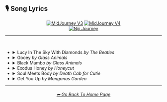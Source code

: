<h2>🎙 Song Lyrics</h2>

<div align="center">

[<img src="/Images/Repo_Parts/Buttons/Version_Buttons/button_version_V3_inactive_half.webp?raw=true" alt="MidJourney V3" height="64" />](/Pages/MJ_V3/Style_Pages/Just_The_Style/Song_Lyrics.md)
[<img src="/Images/Repo_Parts/Buttons/Version_Buttons/button_version_V4_active_half.webp?raw=true" alt="MidJourney V4" height="64" />](/Pages/MJ_V4/Style_Pages/Just_The_Style/Song_Lyrics.md)
<br>
[<img src="/Images/Repo_Parts/Buttons/Version_Buttons/button_version_niji_inactive_full.webp?raw=true" alt="Niji Journey" height="64" />](/Pages/Niji_Journey/Niji_V4/Style_Pages/Song_Lyrics.md)


</div>

<hr>
<br>


- <details><summary>Lucy In The Sky With Diamonds <i color=gray>by The Beatles</i></summary><p><div align="center">

    | Lucy In The Sky With Diamonds | <img src="/Images/MJ_V4/V4_Alpha_3.5/Song_Lyrics/Lucy_In_The_Sky_With_Diamonds/Lucy_In_The_Sky_With_Diamonds.webp?raw=true" width="128" /> |
    | :-: | :-: |
    | <i color=gray>by The Beatles</i> | <img src="/Images/MJ_V4/V4_Alpha_3.5/Song_Lyrics/Lucy_In_The_Sky_With_Diamonds/The_Beatles.webp?raw=true" width="128" /> |

    <table>
        <tr>
            <td><a href="https://www.musixmatch.com/lyrics/The-Beatles/Lucy-in-the-Sky-With-Diamonds">Lyrics on MusixMatch</a></td>
            <td><a href="https://open.spotify.com/track/25yQPHgC35WNnnOUqFhgVR?si=b852a85df2b14988">Open on Spotify</a></td>
        </tr>
    </table>

    <br>

    | | |
    | :-: | :-: |
    | A boat on a river with tangerine trees and marmalade skies | <img src="/Images/MJ_V4/V4_Alpha_3.5/Song_Lyrics/Lucy_In_The_Sky_With_Diamonds/A_boat_on_a_river_with_tangerine_trees_and_marmalad.webp?raw=true" width="256" /> |
    | Cellophane flowers of yellow and green towering over your head | <img src="/Images/MJ_V4/V4_Alpha_3.5/Song_Lyrics/Lucy_In_The_Sky_With_Diamonds/Cellophane_flowers_of_yellow_and_green_towering_ove.webp?raw=true" width="256" /> |
    | Look for the girl with the sun in her eyes and she's gone | <img src="/Images/MJ_V4/V4_Alpha_3.5/Song_Lyrics/Lucy_In_The_Sky_With_Diamonds/Look_for_the_girl_with_the_sun_in_her_eyes_and_shes.webp?raw=true" width="256" /> |
    | A bridge by a fountain where rocking horse people eat marshmallow pies | <img src="/Images/MJ_V4/V4_Alpha_3.5/Song_Lyrics/Lucy_In_The_Sky_With_Diamonds/A_bridge_by_a_fountain_where_rocking_horse_people_e.webp?raw=true" width="256" /> |
    | Everyone smiles as you drift past the flowers that grow so incredibly high | <img src="/Images/MJ_V4/V4_Alpha_3.5/Song_Lyrics/Lucy_In_The_Sky_With_Diamonds/Everyone_smiles_as_you_drift_past_the_flowers_that_.webp?raw=true" width="256" /> |
    | Newspaper taxis appear on the shore waiting to take you away | <img src="/Images/MJ_V4/V4_Alpha_3.5/Song_Lyrics/Lucy_In_The_Sky_With_Diamonds/Newspaper_taxis_appear_on_the_shore_waiting_to_take.webp?raw=true" width="256" /> |
    | Climb in the back with your head in the clouds and you're gone | <img src="/Images/MJ_V4/V4_Alpha_3.5/Song_Lyrics/Lucy_In_The_Sky_With_Diamonds/Climb_in_the_back_with_your_head_in_the_clouds_and_.webp?raw=true" width="256" /> |
    | A train in a station with plasticine porters with looking glass ties | <img src="/Images/MJ_V4/V4_Alpha_3.5/Song_Lyrics/Lucy_In_The_Sky_With_Diamonds/A_train_in_a_station_with_plasticine_porters_with_l.webp?raw=true" width="256" /> |
    | Suddenly someone is there at the turnstile, the girl with the kaleidoscope eyes | <img src="/Images/MJ_V4/V4_Alpha_3.5/Song_Lyrics/Lucy_In_The_Sky_With_Diamonds/Suddenly_someone_is_there_at_the_turnstile_the_girl.webp?raw=true" width="256" /> |

  </div></p></details>


- <details><summary>Gooey <i color=gray>by Glass Animals</i></summary><p><div align="center">

    | Gooey | <img src="/Images/MJ_V4/V4_Alpha_3.5/Song_Lyrics/Gooey/Gooey.webp?raw=true" width="128" /> |
    | :-: | :-: |
    | <i color=gray>by Glass Animals</i> | <img src="/Images/MJ_V4/V4_Alpha_3.5/Song_Lyrics/Gooey/Glass_Animals.webp?raw=true" width="128" /> |

    <table>
        <tr>
            <td><a href="https://www.musixmatch.com/lyrics/Glass-Animals/Gooey">Lyrics on MusixMatch</a></td>
            <td><a href="https://open.spotify.com/track/1gk3FhAV07q9Jg77UxnVjX?si=68046fa671c64fee">Open on Spotify</a></td>
        </tr>
    </table>

    <br>

    | | |
    | :-: | :-: |
    | The jungle slang spinning 'round my head and I stare | <img src="/Images/MJ_V4/V4_Alpha_3.5/Song_Lyrics/Gooey/The_jungle_slang_spinning_round_my_head_and_I_stare.webp?raw=true" width="256" /> |
    | A woozy youth dopes up on her silky smooth perfume | <img src="/Images/MJ_V4/V4_Alpha_3.5/Song_Lyrics/Gooey/A_woozy_youth_dopes_up_on_her_silky_smooth_perfume.webp?raw=true" width="256" /> |
    | Wanna sip the smooth air, kick it in the sand | <img src="/Images/MJ_V4/V4_Alpha_3.5/Song_Lyrics/Gooey/Wanna_sip_the_smooth_air_kick_it_in_the_sand.webp?raw=true" width="256" /> |
    | I'd say I told you so but you just gonna cry you just wanna know those peanut butter vibes | <img src="/Images/MJ_V4/V4_Alpha_3.5/Song_Lyrics/Gooey/Id_say_I_told_you_so_but_you_just_gonna_cry_you_jus.webp?raw=true" width="256" /> |
    | Mind my wicked words and tipsy topsy slurs | <img src="/Images/MJ_V4/V4_Alpha_3.5/Song_Lyrics/Gooey/Mind_my_wicked_words_and_tipsy_topsy_slurs.webp?raw=true" width="256" /> |
    | I take your gloom, I curl it up and puff it into plumes | <img src="/Images/MJ_V4/V4_Alpha_3.5/Song_Lyrics/Gooey/I_take_your_gloom_I_curl_it_up_and_puff_it_into_plu.webp?raw=true" width="256" /> |
    | Hold my hand and float back to the summertime | <img src="/Images/MJ_V4/V4_Alpha_3.5/Song_Lyrics/Gooey/Hold_my_hand_and_float_back_to_the_summertime.webp?raw=true" width="256" /> |
    | Tangled in the willows now our tongues are tied | <img src="/Images/MJ_V4/V4_Alpha_3.5/Song_Lyrics/Gooey/Tangled_in_the_willows_now_our_tongues_are_tied.webp?raw=true" width="256" /> |
    | Tripping around the tree stumps in your summer smile | <img src="/Images/MJ_V4/V4_Alpha_3.5/Song_Lyrics/Gooey/Tripping_around_the_tree_stumps_in_your_summer_smil.webp?raw=true" width="256" /> |
    
  </div></p></details>


- <details><summary>Black Mambo <i color=gray>by Glass Animals</i></summary><p><div align="center">

    | Black Mambo | <img src="/Images/MJ_V4/V4_Alpha_3.5/Song_Lyrics/Black_Mambo/Black_Mambo.webp?raw=true" width="128" /> |
    | :-: | :-: |
    | <i color=gray>by Glass Animals</i> | <img src="/Images/MJ_V4/V4_Alpha_3.5/Song_Lyrics/Black_Mambo/Glass_Animals.webp?raw=true" width="128" /> |

    <table>
        <tr>
            <td><a href="https://www.musixmatch.com/lyrics/Glass-Animals/Black-Mambo">Lyrics on MusixMatch</a></td>
            <td><a href="https://open.spotify.com/track/63OC8cNa4ZnFB3bbvbWCOc?si=652fb05dd8f64eac">Open on Spotify</a></td>
        </tr>
    </table>

    <br>

    | | |
    | :-: | :-: |
    | What'll it be now Mr. Mole? Whisper sloth in curls of smoke. | <img src="/Images/MJ_V4/V4_Alpha_3.5/Song_Lyrics/Black_Mambo/Whatll_it_be_now_Mr._Mole_Whisper_sloth_in_curls_of.webp?raw=true" width="256" /> |
    | Take a back seat, or play pharaoh? Dance with me and shake your bones | <img src="/Images/MJ_V4/V4_Alpha_3.5/Song_Lyrics/Black_Mambo/Take_a_back_seat_or_play_pharaoh_Dance_with_me_and_.webp?raw=true" width="256" /> |
    | Slow down, it's a science, He's been waiting to bring you down | <img src="/Images/MJ_V4/V4_Alpha_3.5/Song_Lyrics/Black_Mambo/Slow_down_its_a_science_Hes_been_waiting_to_bring_y.webp?raw=true" width="256" /> |
    | Snake eyed with a sly smile, He can hold you and shake you dry | <img src="/Images/MJ_V4/V4_Alpha_3.5/Song_Lyrics/Black_Mambo/Snake_eyed_with_a_sly_smile_He_can_hold_you_and_sha.webp?raw=true" width="256" /> |
    | Leopards laze each on plush pillows | <img src="/Images/MJ_V4/V4_Alpha_3.5/Song_Lyrics/Black_Mambo/Leopards_laze_each_on_plush_pillows.webp?raw=true" width="256" /> |
    | Slender capes of red and chrome | <img src="/Images/MJ_V4/V4_Alpha_3.5/Song_Lyrics/Black_Mambo/Slender_capes_of_red_and_chrome.webp?raw=true" width="256" /> |
    | Paperback dreams in their deep doze twitch their toes to black mambo | <img src="/Images/MJ_V4/V4_Alpha_3.5/Song_Lyrics/Black_Mambo/Paperback_dreams_in_their_deep_doze_twitch_their_to.webp?raw=true" width="256" /> |
    | Wanna play cheat now? says the sloth, A domino flush to his nose, Tickle that cheek and take your throne, Pump your veins with gushing gold | <img src="/Images/MJ_V4/V4_Alpha_3.5/Song_Lyrics/Black_Mambo/Wanna_play_cheat_now_says_the_sloth_A_domino_flush_.webp?raw=true" width="256" /> |

  </div></p></details>


- <details><summary>Exodus Honey <i color=gray>by Honeycut</i></summary><p><div align="center">

    | Exodus Honey | <img src="/Images/MJ_V4/V4_Alpha_3.5/Song_Lyrics/Exodus_Honey/Exodus_Honey.webp?raw=true" width="128" /> |
    | :-: | :-: |
    | <i color=gray>by Honeycut</i> | <img src="/Images/MJ_V4/V4_Alpha_3.5/Song_Lyrics/Exodus_Honey/Honeycut.webp?raw=true" width="128" /> |

    <table>
        <tr>
            <td><a href="https://www.musixmatch.com/lyrics/Honeycut/Exodus-Honey">Lyrics on MusixMatch</a></td>
            <td><a href="https://open.spotify.com/track/1Yw08t019DZDXkYzol5Zh3?si=1b1663f5cf1b45a0">Open on Spotify</a></td>
        </tr>
    </table>

    <br>

    | | |
    | :-: | :-: |
    | How does the brain connect to the body, How does it wake from a dream? | <img src="/Images/MJ_V4/V4_Alpha_3.5/Song_Lyrics/Exodus_Honey/How_does_the_brain_connect_to_the_body_How_does_it_.webp?raw=true" width="256" /> |
    | I'm not here with you, I see your lips are moving too and they can talk and talk | <img src="/Images/MJ_V4/V4_Alpha_3.5/Song_Lyrics/Exodus_Honey/Im_not_here_with_you_I_see_your_lips_are_moving_too.webp?raw=true" width="256" /> |
    | I think we might be having a blast | <img src="/Images/MJ_V4/V4_Alpha_3.5/Song_Lyrics/Exodus_Honey/I_think_we_might_be_having_a_blast.webp?raw=true" width="256" /> |
    | Presently I'm gone somewhere on a long celestial sleepwalk | <img src="/Images/MJ_V4/V4_Alpha_3.5/Song_Lyrics/Exodus_Honey/Presently_Im_gone_somewhere_on_a_long_celestial_sle.webp?raw=true" width="256" /> |
    | How do you make a life out of nothing and make nothing out of your life | <img src="/Images/MJ_V4/V4_Alpha_3.5/Song_Lyrics/Exodus_Honey/How_do_you_make_a_life_out_of_nothing_and_make_noth.webp?raw=true" width="256" /> |
    | Blink, I don't want to wink, I just want to take siestas all day | <img src="/Images/MJ_V4/V4_Alpha_3.5/Song_Lyrics/Exodus_Honey/Blink_I_dont_want_to_wink_I_just_want_to_take_siest.webp?raw=true" width="256" /> |
    | I say stop the war, I'm glad I still wanna have my car so I can drink and drive, I can't believe I'm still alive | <img src="/Images/MJ_V4/V4_Alpha_3.5/Song_Lyrics/Exodus_Honey/I_say_stop_the_war_Im_glad_I_still_wanna_have_my_ca.webp?raw=true" width="256" /> |

  </div></p></details>


- <details><summary>Soul Meets Body <i color=gray>by Death Cab for Cutie</i></summary><p><div align="center">

    | Soul Meets Body | <img src="/Images/MJ_V4/V4_Alpha_3.5/Song_Lyrics/Soul_Meets_Body/Soul_Meets_Body.webp?raw=true" width="128" /> |
    | :-: | :-: |
    | <i color=gray>by Death Cab for Cutie</i> | <img src="/Images/MJ_V4/V4_Alpha_3.5/Song_Lyrics/Soul_Meets_Body/Death_Cab_for_Cutie.webp?raw=true" width="128" /> |

    <table>
        <tr>
            <td><a href="https://www.musixmatch.com/lyrics/Death-Cab-for-Cutie/Soul-Meets-Body-Rolling-Stone-Original">Lyrics on MusixMatch</a></td>
            <td><a href="https://open.spotify.com/track/5yc59J3MR3tVDPTOgwgRI5?si=35c56f5dbd2944ed">Open on Spotify</a></td>
        </tr>
    </table>

    <br>

    | | |
    | :-: | :-: |
    | I want to live where soul meets body and let the sun wrap its arms around me and bathe my skin in water cool and cleansing and feel, feel what its like to be new | <img src="/Images/MJ_V4/V4_Alpha_3.5/Song_Lyrics/Soul_Meets_Body/I_want_to_live_where_soul_meets_body_and_let_the_su.webp?raw=true" width="256" /> |
    | Cause in my head there's a greyhound station where I send my thoughts to far off destinations so they may have a chance of finding a place where they're far more suited than here | <img src="/Images/MJ_V4/V4_Alpha_3.5/Song_Lyrics/Soul_Meets_Body/Cause_in_my_head_theres_a_greyhound_station_where_I.webp?raw=true" width="256" /> |
    | And I cannot guess what we'll discover when we turn the dirt with our palms cupped like shovels | <img src="/Images/MJ_V4/V4_Alpha_3.5/Song_Lyrics/Soul_Meets_Body/And_I_cannot_guess_what_well_discover_when_we_turn_.webp?raw=true" width="256" /> |
    | But I know our filthy hands can wash one another's and not one speck will remain | <img src="/Images/MJ_V4/V4_Alpha_3.5/Song_Lyrics/Soul_Meets_Body/But_I_know_our_filthy_hands_can_wash_one_anothers_a.webp?raw=true" width="256" /> |
    | I do believe it's true that there are roads left in both of our shoes | <img src="/Images/MJ_V4/V4_Alpha_3.5/Song_Lyrics/Soul_Meets_Body/I_do_believe_its_true_that_there_are_roads_left_in_.webp?raw=true" width="256" /> |
    | But if the silence takes you then I hope it takes me too | <img src="/Images/MJ_V4/V4_Alpha_3.5/Song_Lyrics/Soul_Meets_Body/But_if_the_silence_takes_you_then_I_hope_it_takes_m.webp?raw=true" width="256" /> |
    | So brown eyes I hold you near cause you're the only song I want to hear | <img src="/Images/MJ_V4/V4_Alpha_3.5/Song_Lyrics/Soul_Meets_Body/So_brown_eyes_I_hold_you_near_cause_youre_the_only_.webp?raw=true" width="256" /> |
    | A melody softly soaring through my atmosphere | <img src="/Images/MJ_V4/V4_Alpha_3.5/Song_Lyrics/Soul_Meets_Body/A_melody_softly_soaring_through_my_atmosphere.webp?raw=true" width="256" /> |

  </div></p></details>


- <details><summary>Get You Up <i color=gray>by Manganas Garden</i></summary><p><div align="center">

    | Get You Up | <img src="/Images/MJ_V4/V4_Alpha_3.5/Song_Lyrics/Get_You_Up/Get_You_Up.webp?raw=true" width="128" /> |
    | :-: | :-: |
    | <i color=gray>by Manganas Garden</i> | <img src="/Images/MJ_V4/V4_Alpha_3.5/Song_Lyrics/Get_You_Up/Manganas_Garden.webp?raw=true" width="128" /> |

    <table>
        <tr>
            <td><a href="https://www.musixmatch.com/lyrics/Manganas-Garden/Get-You-Up">Lyrics on MusixMatch</a></td>
            <td><a href="https://open.spotify.com/track/2d9Jah1KAB4Bql6VI0FeMk?si=ba6f63847a6643e1">Open on Spotify</a></td>
        </tr>
    </table>

    <br>

    | | |
    | :-: | :-: |
    | She ain't comin' back no more, got enough of city life | <img src="/Images/MJ_V4/V4_Alpha_3.5/Song_Lyrics/Get_You_Up/She_aint_comin_back_no_more_got_enough_of_city_life.webp?raw=true" width="256" /> |
    | Oh, a minute to gather my thoughts, baby this is what I want | <img src="/Images/MJ_V4/V4_Alpha_3.5/Song_Lyrics/Get_You_Up/Oh_a_minute_to_gather_my_thoughts_baby_this_is_what.webp?raw=true" width="256" /> |
    | Leaving for a holiday, sever our weight | <img src="/Images/MJ_V4/V4_Alpha_3.5/Song_Lyrics/Get_You_Up/Leaving_for_a_holiday_sever_our_weight.webp?raw=true" width="256" /> |
    | Majestic pull, this my everlasting love | <img src="/Images/MJ_V4/V4_Alpha_3.5/Song_Lyrics/Get_You_Up/Majestic_pull_this_my_everlasting_love.webp?raw=true" width="256" /> |
    | I'll be with you right on time to get you up | <img src="/Images/MJ_V4/V4_Alpha_3.5/Song_Lyrics/Get_You_Up/Ill_be_with_you_right_on_time_to_get_you_up.webp?raw=true" width="256" /> |
    | You'll be my, my sweet surrender | <img src="/Images/MJ_V4/V4_Alpha_3.5/Song_Lyrics/Get_You_Up/Youll_be_my_my_sweet_surrender.webp?raw=true" width="256" /> |
    | Sailing on a strip of sun by the wind we travel light | <img src="/Images/MJ_V4/V4_Alpha_3.5/Song_Lyrics/Get_You_Up/Sailing_on_a_strip_of_sun_by_the_wind_we_travel_lig.webp?raw=true" width="256" /> |
    | I think we've got an endless run, coming up ahead, filling up a cavity | <img src="/Images/MJ_V4/V4_Alpha_3.5/Song_Lyrics/Get_You_Up/I_think_weve_got_an_endless_run_coming_up_ahead_fil.webp?raw=true" width="256" /> |
    | Riding on a? off course, came across a wonderland | <img src="/Images/MJ_V4/V4_Alpha_3.5/Song_Lyrics/Get_You_Up/Riding_on_a_off_course_came_across_a_wonderland.webp?raw=true" width="256" /> |
    | The feelin' we've been looking for emanating back and forth | <img src="/Images/MJ_V4/V4_Alpha_3.5/Song_Lyrics/Get_You_Up/The_feelin_weve_been_looking_for_emanating_back_and.webp?raw=true" width="256" /> |
    | Time fell out of vanity, now I feel free | <img src="/Images/MJ_V4/V4_Alpha_3.5/Song_Lyrics/Get_You_Up/Time_fell_out_of_vanity_now_I_feel_free.webp?raw=true" width="256" /> |

  </div></p></details>


<hr><!--------------->
<div align="center">
<h6><a href="/README.md">⬅ Go Back To Home Page</a></h6>
</div>